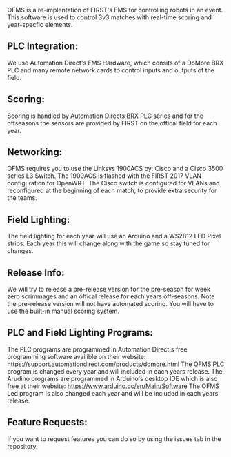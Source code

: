 OFMS is a re-implentation of FIRST's FMS for controlling robots in an event. This software is used to control 3v3 matches with real-time scoring and year-specfic elements. 



## PLC Integration:

We use Automation Direct's FMS Hardware, which consits of a DoMore BRX PLC and many remote network cards to control inputs and outputs of the field.



## Scoring: 

Scoring is handled by Automation Directs BRX PLC series and for the offseasons the sensors are provided by FIRST on the offical field for each year. 



## Networking:

OFMS requires you to use the Linksys 1900ACS by: Cisco and a Cisco 3500 series L3 Switch. The 1900ACS is flashed with the FIRST 2017 VLAN configuration for OpenWRT. The Cisco switch is configured for VLANs and reconfigured at the beginning of each match, to provide extra security for the teams.



## Field Lighting:

The field lighting for each year will use an Arduino and a WS2812 LED Pixel strips. Each year this will change along with the game so stay tuned for changes.



## Release Info:

We will try to release a pre-release version for the pre-season for week zero scrimmages and an offical release for each years off-seasons.
Note the pre-release version will not have automated scoring. You will have to use the built-in manual scoring system.


## PLC and Field Lighting Programs:

The PLC programs are programmed in Automation Direct's free programming software availible on their website:
https://support.automationdirect.com/products/domore.html
The OFMS PLC program is changed every year and will included in each years release.
The Arudino programs are programmed in Arduino's desktop IDE which is also free at their website:
https://www.arduino.cc/en/Main/Software
The OFMS Led program is also changed each year and will be included in each years release.

## Feature Requests:

If you want to request features you can do so by using the issues tab in the repository.
